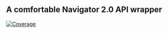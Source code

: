 ## A comfortable Navigator 2.0 API wrapper 

[![Coverage](https://codecov.io/gh/hawkkiller/blaze_router/branch/master/graph/badge.svg)](https://codecov.io/gh/hawkkiller/blaze_router)